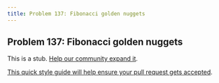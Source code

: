 ```yaml
---
title: Problem 137: Fibonacci golden nuggets
---
```

## Problem 137: Fibonacci golden nuggets

This is a stub. <a href='https://github.com/freecodecamp/guides/tree/master/src/pages/certifications/coding-interview-prep/project-euler/problem-137-fibonacci-golden-nuggets/index.md' target='_blank' rel='nofollow'>Help our community expand it</a>.

<a href='https://github.com/freecodecamp/guides/blob/master/README.md' target='_blank' rel='nofollow'>This quick style guide will help ensure your pull request gets accepted</a>.

<!-- The article goes here, in GitHub-flavored Markdown. Feel free to add YouTube videos, images, and CodePen/JSBin embeds  -->
